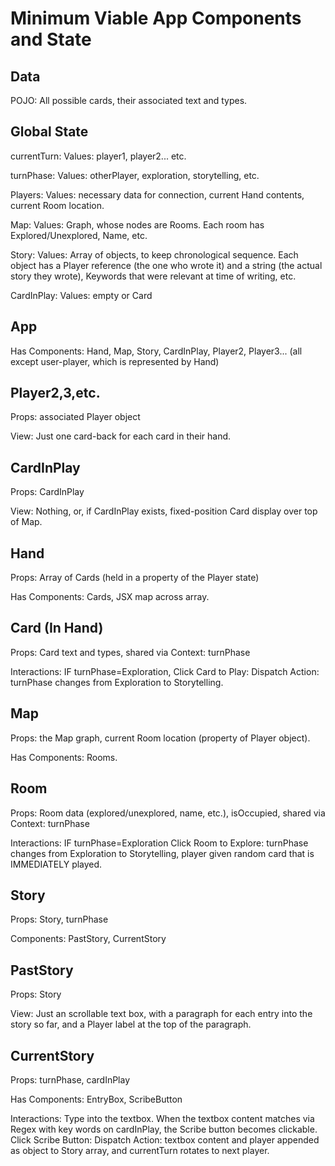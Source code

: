 # Minimum Viable App Components and State

## Data

POJO: All possible cards, their associated text and types.

## Global State

currentTurn: Values: player1, player2... etc.

turnPhase: Values: otherPlayer, exploration, storytelling, etc.

Players: Values: necessary data for connection, current Hand contents, current Room location.

Map: Values: Graph, whose nodes are Rooms. Each room has Explored/Unexplored, Name, etc.

Story: Values: Array of objects, to keep chronological sequence. Each object has a Player reference (the one who wrote it) and a string (the actual story they wrote), Keywords that were relevant at time of writing, etc.

CardInPlay: Values: empty or Card

## App

Has Components: Hand, Map, Story, CardInPlay, Player2, Player3... (all except user-player, which is represented by Hand)

## Player2,3,etc.

Props: associated Player object

View: Just one card-back for each card in their hand.

## CardInPlay

Props: CardInPlay

View: Nothing, or, if CardInPlay exists, fixed-position Card display over top of Map.

## Hand

Props: Array of Cards (held in a property of the Player state)

Has Components: Cards, JSX map across array.

## Card (In Hand)

Props: Card text and types, shared via Context: turnPhase

Interactions: IF turnPhase=Exploration, Click Card to Play: Dispatch Action: turnPhase changes from Exploration to Storytelling.

## Map

Props: the Map graph, current Room location (property of Player object).

Has Components: Rooms.

## Room

Props: Room data (explored/unexplored, name, etc.), isOccupied, shared via Context: turnPhase

Interactions: IF turnPhase=Exploration Click Room to Explore: turnPhase changes from Exploration to Storytelling, player given random card that is IMMEDIATELY played.

## Story

Props: Story, turnPhase

Components: PastStory, CurrentStory

## PastStory

Props: Story

View: Just an scrollable text box, with a paragraph for each entry into the story so far, and a Player label at the top of the paragraph.

## CurrentStory

Props: turnPhase, cardInPlay

Has Components: EntryBox, ScribeButton

Interactions: Type into the textbox. When the textbox content matches via Regex with key words on cardInPlay, the Scribe button becomes clickable. Click Scribe Button: Dispatch Action: textbox content and player appended as object to Story array, and currentTurn rotates to next player.
